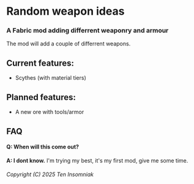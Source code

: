 # Random weapon ideas
### A Fabric mod adding differrent weaponry and armour
The mod will add a couple of differrent weapons.
## Current features:
- Scythes (with material tiers)
## Planned features:
- A new ore with tools/armor
## FAQ
#### Q: When will this come out?
**A: I dont know.** I'm trying my best, it's my first mod, give me some time.
###### Copyright (C) 2025 Ten Insomniak
